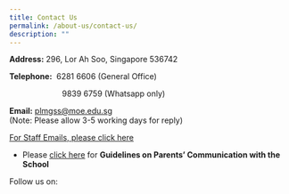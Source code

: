 ```yaml
---
title: Contact Us
permalink: /about-us/contact-us/
description: ""
---
```

**Address:** 296, Lor Ah Soo, Singapore 536742  

  

**Telephone:**  6281 6606 (General Office)

                        9839 6759 (Whatsapp only)  
  
**Email:** [plmgss@moe.edu.sg](mailto:plmgss@moe.edu.sg)  
(Note: Please allow 3-5 working days for reply)  

  

  
[For Staff Emails, please click here](https://www.plmgss.moe.edu.sg/about-us/our-staff/staff-emails)

- Please [click here](https://staging.d31lf6q9623hn3.amplifyapp.com/articles/guidelines-on-parents-communication-with-the-school/) for **Guidelines on Parents’ Communication with the School**  

  
Follow us on: